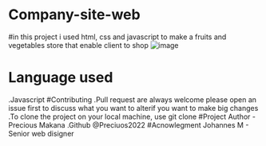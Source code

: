 # Company-site-web
#in this project i used html, css and javascript to make a fruits and vegetables store that enable client to shop
![image](https://user-images.githubusercontent.com/84070534/159246861-c94d9209-ef79-42bc-abfe-7edea879f56c.png)
# Language used
.Javascript
#Contributing
.Pull request are always welcome please open an issue first to discuss what you want to alterif you want to make big changes 
.To clone the project on your local machine, use git clone 
#Project Author
 -Precious Makana
  .Github @Preciuos2022
#Acnowlegment
 Johannes M - Senior web disigner
